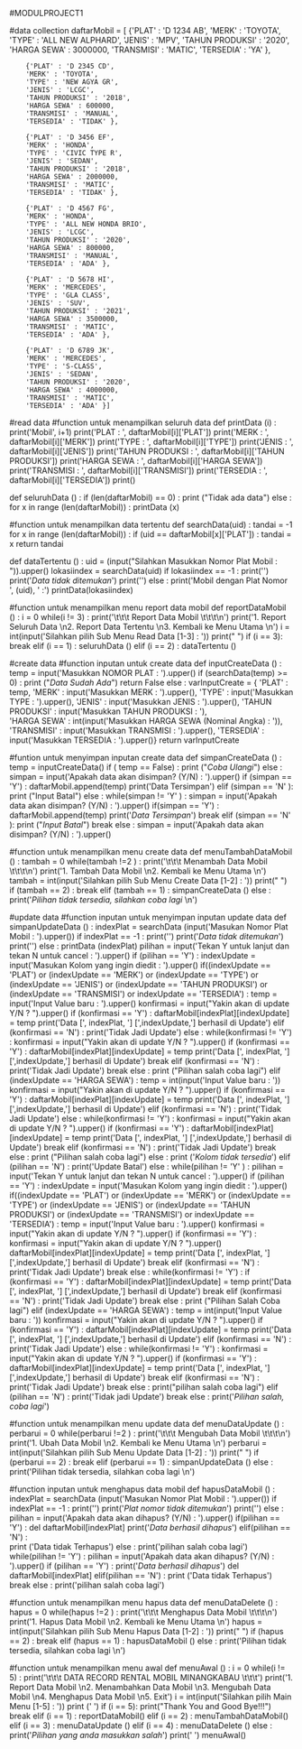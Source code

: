 #MODULPROJECT1

#data collection
daftarMobil = [
        {'PLAT' : 'D 1234 AB',
        'MERK' : 'TOYOTA',
        'TYPE' : 'ALL NEW ALPHARD',
        'JENIS' : 'MPV',
        'TAHUN PRODUKSI' : '2020',
        'HARGA SEWA' : 3000000,
        'TRANSMISI' : 'MATIC',
        'TERSEDIA' : 'YA' },

        {'PLAT' : 'D 2345 CD',
        'MERK' : 'TOYOTA',
        'TYPE' : 'NEW AGYA GR',
        'JENIS' : 'LCGC',
        'TAHUN PRODUKSI' : '2018',
        'HARGA SEWA' : 600000,
        'TRANSMISI' : 'MANUAL',
        'TERSEDIA' : 'TIDAK' },

        {'PLAT' : 'D 3456 EF',
        'MERK' : 'HONDA',
        'TYPE' : 'CIVIC TYPE R',
        'JENIS' : 'SEDAN',
        'TAHUN PRODUKSI' : '2018',
        'HARGA SEWA' : 2000000,
        'TRANSMISI' : 'MATIC',
        'TERSEDIA' : 'TIDAK' },
        
        {'PLAT' : 'D 4567 FG',
        'MERK' : 'HONDA',
        'TYPE' : 'ALL NEW HONDA BRIO',
        'JENIS' : 'LCGC',
        'TAHUN PRODUKSI' : '2020',
        'HARGA SEWA' : 800000,
        'TRANSMISI' : 'MANUAL',
        'TERSEDIA' : 'ADA' },
        
        {'PLAT' : 'D 5678 HI',
        'MERK' : 'MERCEDES',
        'TYPE' : 'GLA CLASS',
        'JENIS' : 'SUV',
        'TAHUN PRODUKSI' : '2021',
        'HARGA SEWA' : 3500000,
        'TRANSMISI' : 'MATIC',
        'TERSEDIA' : 'ADA' },
        
        {'PLAT' : 'D 6789 JK',
        'MERK' : 'MERCEDES',
        'TYPE' : 'S-CLASS',
        'JENIS' : 'SEDAN',
        'TAHUN PRODUKSI' : '2020',
        'HARGA SEWA' : 4000000,
        'TRANSMISI' : 'MATIC',
        'TERSEDIA' : 'ADA' }]

#read data
#function untuk menampilkan seluruh data
def printData (i) :
    print('Mobil', i+1)
    print('PLAT : ', daftarMobil[i]['PLAT'])
    print('MERK : ', daftarMobil[i]['MERK'])
    print('TYPE : ', daftarMobil[i]['TYPE'])
    print('JENIS : ', daftarMobil[i]['JENIS'])
    print('TAHUN PRODUKSI : ', daftarMobil[i]['TAHUN PRODUKSI'])
    print('HARGA SEWA : ', daftarMobil[i]['HARGA SEWA'])
    print('TRANSMISI : ', daftarMobil[i]['TRANSMISI'])
    print('TERSEDIA : ', daftarMobil[i]['TERSEDIA'])
    print()

def seluruhData () :
    if (len(daftarMobil) == 0) :
        print ("Tidak ada data")
    else :
        for x in range (len(daftarMobil)) :
            printData (x)

#function untuk menampilkan data tertentu
def searchData(uid) :
    tandai = -1
    for x in range (len(daftarMobil)) :
        if (uid == daftarMobil[x]['PLAT']) :
            tandai = x
    return tandai

def dataTertentu () :
    uid = (input("Silahkan Masukkan Nomor Plat Mobil : ")).upper()
    lokasiindex = searchData(uid)
    if lokasiindex == -1 :
        print('')
        print('*Data tidak ditemukan*')
        print('')
    else :
        print('Mobil dengan Plat Nomor ', (uid), ' :')
        printData(lokasiindex)

#function untuk menampilkan menu report data mobil
def reportDataMobil () :
    i = 0
    while(i != 3) :
        print('\t\t\t Report Data Mobil \t\t\t\n')
        print('1. Report Seluruh Data \n2. Report Data Tertentu \n3. Kembali ke Menu Utama \n')
        i = int(input('Silahkan pilih Sub Menu Read Data [1-3] : '))
        print(" ")
        if (i == 3):
            break
        elif (i == 1) :
            seluruhData ()
        elif (i == 2) :
            dataTertentu ()


#create data
#function inputan untuk create data
def inputCreateData () :
    temp = input('Masukkan NOMOR PLAT : ').upper()
    if (searchData(temp) >= 0) :
        print ("*Data Sudah Ada*")
        return False
    else :
        varInputCreate = {
            'PLAT' : temp,
            'MERK' : input('Masukkan MERK : ').upper(),
            'TYPE' : input('Masukkan TYPE : ').upper(), 
            'JENIS' : input('Masukkan JENIS : ').upper(),
            'TAHUN PRODUKSI' : input('Masukkan TAHUN PRODUKSI : '),  
            'HARGA SEWA' : int(input('Masukkan HARGA SEWA (Nominal Angka) : ')),
            'TRANSMISI' : input('Masukkan TRANSMISI : ').upper(),
            'TERSEDIA' : input('Masukkan TERSEDIA : ').upper()}
        return varInputCreate

#funtion untuk menyimpan inputan create data
def simpanCreateData () :
    temp = inputCreateData()
    if ( temp == False) :
        print ("*Coba Ulangi*")
    else :
        simpan = input('Apakah data akan disimpan? (Y/N) : ').upper()
        if (simpan == 'Y') :
            daftarMobil.append(temp)
            print('Data Tersimpan')
        elif (simpan == 'N' ):
            print ("Input Batal")
        else :
            while(simpan != 'Y' ) : 
                simpan = input('Apakah data akan disimpan? (Y/N) : ').upper()
                if(simpan == 'Y') :
                    daftarMobil.append(temp)
                    print('*Data Tersimpan*')
                    break
                elif (simpan == 'N' ):
                    print ("*Input Batal*")
                    break
                else :
                    simpan = input('Apakah data akan disimpan? (Y/N) : ').upper()

#function untuk menampilkan menu create data
def menuTambahDataMobil () :
    tambah = 0
    while(tambah !=2 ) :
        print('\t\t\t Menambah Data Mobil \t\t\t\n')
        print('1. Tambah Data Mobil \n2. Kembali ke Menu Utama \n')
        tambah = int(input('Silahkan pilih Sub Menu Create Data [1-2] : '))
        print(" ")
        if (tambah == 2) :
            break
        elif (tambah == 1) :
            simpanCreateData ()
        else : 
            print('*Pilihan tidak tersedia, silahkan coba lagi* \n')


#update data
#function inputan untuk menyimpan inputan update data
def simpanUpdateData () :
    indexPlat = searchData (input('Masukan Nomor Plat Mobil : ').upper())
    if indexPlat == -1 :
        print('')
        print('*Data tidak ditemukan*')
        print('')
    else :
        printData (indexPlat)
        pilihan = input('Tekan Y untuk lanjut dan tekan N untuk cancel : ').upper() 
        if (pilihan == 'Y') :
            indexUpdate = input('Masukan Kolom yang ingin diedit : ').upper()
            if((indexUpdate == 'PLAT') or (indexUpdate == 'MERK') or (indexUpdate == 'TYPE') or (indexUpdate == 'JENIS')
            or (indexUpdate == 'TAHUN PRODUKSI') or (indexUpdate == 'TRANSMISI') or 
            indexUpdate == 'TERSEDIA') :
                temp = input('Input Value baru : ').upper()
                konfirmasi = input("Yakin akan di update Y/N ? ").upper()
                if (konfirmasi == 'Y') :
                    daftarMobil[indexPlat][indexUpdate] = temp
                    print('Data [', indexPlat, '] [',indexUpdate,'] berhasil di Update')
                elif (konfirmasi == 'N') :
                    print('Tidak Jadi Update')
                else :
                    while(konfirmasi != 'Y') :
                        konfirmasi = input("Yakin akan di update Y/N ? ").upper()
                        if (konfirmasi == 'Y') :
                            daftarMobil[indexPlat][indexUpdate] = temp
                            print('Data [', indexPlat, '] [',indexUpdate,'] berhasil di Update')
                            break
                        elif (konfirmasi == 'N') :
                            print('Tidak Jadi Update')
                            break
                        else :
                            print ("Pilihan salah coba lagi")
            elif (indexUpdate == 'HARGA SEWA') :
                temp = int(input('Input Value baru : '))
                konfirmasi = input("Yakin akan di update Y/N ? ").upper()
                if (konfirmasi == 'Y') :
                    daftarMobil[indexPlat][indexUpdate] = temp
                    print('Data [', indexPlat, '] [',indexUpdate,'] berhasil di Update')
                elif (konfirmasi == 'N') :
                    print('Tidak Jadi Update')
                else :
                    while(konfirmasi != 'Y') :
                        konfirmasi = input("Yakin akan di update Y/N ? ").upper()
                        if (konfirmasi == 'Y') :
                            daftarMobil[indexPlat][indexUpdate] = temp
                            print('Data [', indexPlat, '] [',indexUpdate,'] berhasil di Update')
                            break
                        elif (konfirmasi == 'N') :
                            print('Tidak Jadi Update')
                            break
                        else :
                            print ("Pilihan salah coba lagi")
            else :
                print ('*Kolom tidak tersedia*')
        elif (pilihan == 'N') :
            print('Update Batal')
        else :
            while(pilihan != 'Y' ) :
                pilihan = input('Tekan Y untuk lanjut dan tekan N untuk cancel : ').upper()
                if (pilihan == 'Y') :
                    indexUpdate = input('Masukan Kolom yang ingin diedit : ').upper()
                    if((indexUpdate == 'PLAT') or (indexUpdate == 'MERK') or (indexUpdate == 'TYPE') or (indexUpdate == 'JENIS')
                    or (indexUpdate == 'TAHUN PRODUKSI') or (indexUpdate == 'TRANSMISI') or 
                    indexUpdate == 'TERSEDIA') :
                        temp = input('Input Value baru : ').upper()
                        konfirmasi = input("Yakin akan di update Y/N ? ").upper()
                        if (konfirmasi == 'Y') :
                            konfirmasi = input("Yakin akan di update Y/N ? ").upper()
                            daftarMobil[indexPlat][indexUpdate] = temp
                            print('Data [', indexPlat, '] [',indexUpdate,'] berhasil di Update')
                            break
                        elif (konfirmasi == 'N') :
                            print('Tidak Jadi Update')
                            break
                        else :
                            while(konfirmasi != 'Y') :
                                if (konfirmasi == 'Y') :
                                    daftarMobil[indexPlat][indexUpdate] = temp
                                    print('Data [', indexPlat, '] [',indexUpdate,'] berhasil di Update')
                                    break
                                elif (konfirmasi == 'N') :
                                    print('Tidak Jadi Update')
                                    break
                                else :
                                    print ("Pilihan Salah Coba lagi")
                    elif (indexUpdate == 'HARGA SEWA') :
                        temp = int(input('Input Value baru : '))
                        konfirmasi = input("Yakin akan di update Y/N ? ").upper()
                        if (konfirmasi == 'Y') :
                            daftarMobil[indexPlat][indexUpdate] = temp
                            print('Data [', indexPlat, '] [',indexUpdate,'] berhasil di Update')
                        elif (konfirmasi == 'N') :
                            print('Tidak Jadi Update')
                        else :
                            while(konfirmasi != 'Y') :
                                konfirmasi = input("Yakin akan di update Y/N ? ").upper()
                                if (konfirmasi == 'Y') :
                                    daftarMobil[indexPlat][indexUpdate] = temp
                                    print('Data [', indexPlat, '] [',indexUpdate,'] berhasil di Update')
                                    break
                                elif (konfirmasi == 'N') :
                                    print('Tidak Jadi Update')
                                    break
                                else :
                                    print("pilihan salah coba lagi")
                elif (pilihan == 'N') :
                    print('Tidak jadi Update')
                    break
                else :
                    print('*Pilihan salah, coba lagi*')

#function untuk menampilkan menu update data
def menuDataUpdate () :
    perbarui = 0
    while(perbarui !=2 ) :
        print('\t\t\t Mengubah Data Mobil \t\t\t\n')
        print('1. Ubah Data Mobil \n2. Kembali ke Menu Utama \n')
        perbarui = int(input('Silahkan pilih Sub Menu Update Data [1-2] : '))
        print(" ")
        if (perbarui == 2) :
            break
        elif (perbarui == 1) :
            simpanUpdateData ()
        else : 
            print('Pilihan tidak tersedia, silahkan coba lagi \n')


#function inputan untuk menghapus data mobil
def hapusDataMobil () :
    indexPlat = searchData (input('Masukan Nomor Plat Mobil : ').upper())
    if indexPlat == -1 :
        print('')
        print('*Plat nomor tidak ditemukan*')
        print('')
    else :
        pilihan = input('Apakah data akan dihapus? (Y/N) : ').upper() 
        if(pilihan == 'Y') :
            del daftarMobil[indexPlat]
            print('*Data berhasil dihapus*')
        elif(pilihan == 'N') :  
            print ('Data tidak Terhapus')
        else :
            print('pilihan salah coba lagi')
            while(pilihan != 'Y') :
                pilihan = input('Apakah data akan dihapus? (Y/N) : ').upper()
                if (pilihan == 'Y') :
                    print('*Data berhasil dihapus*')
                    del daftarMobil[indexPlat]
                elif(pilihan == 'N') :
                    print ('Data tidak Terhapus')
                    break
                else :
                    print('pilihan salah coba lagi')
                                      
#function untuk menampilkan menu hapus data
def menuDataDelete () :
    hapus = 0
    while(hapus !=2 ) :
        print('\t\t\t Menghapus Data Mobil \t\t\t\n')
        print('1. Hapus Data Mobil \n2. Kembali ke Menu Utama \n')
        hapus = int(input('Silahkan pilih Sub Menu Hapus Data [1-2] : '))
        print(" ")
        if (hapus == 2) :
            break
        elif (hapus == 1) :
            hapusDataMobil ()
        else : 
            print('Pilihan tidak tersedia, silahkan coba lagi \n')


#function untuk menampilkan menu awal
def menuAwal () :
    i = 0
    while(i != 5) :
        print('\t\t\t DATA RECORD RENTAL MOBIL MINANGKABAU \t\t\t')
        print('1. Report Data Mobil \n2. Menambahkan Data Mobil \n3. Mengubah Data Mobil \n4. Menghapus Data Mobil \n5. Exit')
        i = int(input('Silahkan pilih Main Menu [1-5] : '))
        print (' ')
        if (i == 5):
            print("Thank You and Good Bye!!!")
            break
        elif (i == 1) :
            reportDataMobil()
        elif (i == 2) :
            menuTambahDataMobil()
        elif (i == 3) :
            menuDataUpdate ()
        elif (i == 4) :
            menuDataDelete ()
        else :
            print('*Pilihan yang anda masukkan salah*')
            print(' ')
menuAwal()
